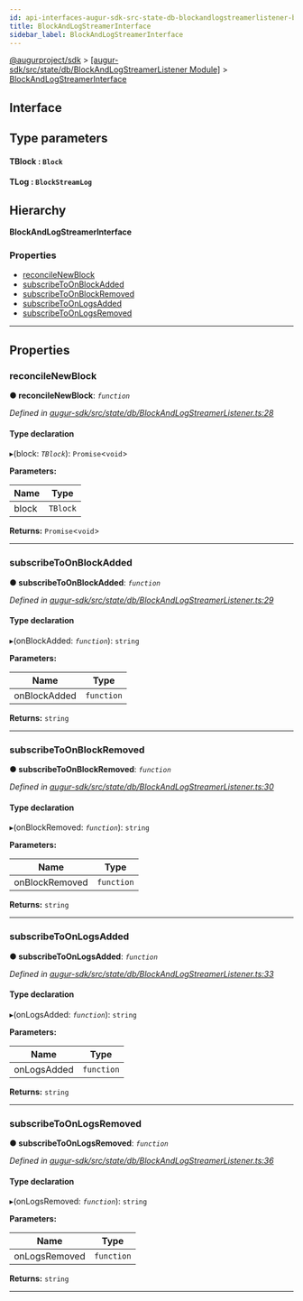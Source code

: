 ```yaml
---
id: api-interfaces-augur-sdk-src-state-db-blockandlogstreamerlistener-blockandlogstreamerinterface
title: BlockAndLogStreamerInterface
sidebar_label: BlockAndLogStreamerInterface
---
```


[@augurproject/sdk](api-readme.md) > [[augur-sdk/src/state/db/BlockAndLogStreamerListener Module]](api-modules-augur-sdk-src-state-db-blockandlogstreamerlistener-module.md) > [BlockAndLogStreamerInterface](api-interfaces-augur-sdk-src-state-db-blockandlogstreamerlistener-blockandlogstreamerinterface.md)

## Interface

## Type parameters
#### TBlock :  `Block`
#### TLog :  `BlockStreamLog`
## Hierarchy

**BlockAndLogStreamerInterface**

### Properties

* [reconcileNewBlock](api-interfaces-augur-sdk-src-state-db-blockandlogstreamerlistener-blockandlogstreamerinterface.md#reconcilenewblock)
* [subscribeToOnBlockAdded](api-interfaces-augur-sdk-src-state-db-blockandlogstreamerlistener-blockandlogstreamerinterface.md#subscribetoonblockadded)
* [subscribeToOnBlockRemoved](api-interfaces-augur-sdk-src-state-db-blockandlogstreamerlistener-blockandlogstreamerinterface.md#subscribetoonblockremoved)
* [subscribeToOnLogsAdded](api-interfaces-augur-sdk-src-state-db-blockandlogstreamerlistener-blockandlogstreamerinterface.md#subscribetoonlogsadded)
* [subscribeToOnLogsRemoved](api-interfaces-augur-sdk-src-state-db-blockandlogstreamerlistener-blockandlogstreamerinterface.md#subscribetoonlogsremoved)

---

## Properties

<a id="reconcilenewblock"></a>

###  reconcileNewBlock

**● reconcileNewBlock**: *`function`*

*Defined in [augur-sdk/src/state/db/BlockAndLogStreamerListener.ts:28](https://github.com/AugurProject/augur/blob/1e1466f1d3/packages/augur-sdk/src/state/db/BlockAndLogStreamerListener.ts#L28)*

#### Type declaration
▸(block: *`TBlock`*): `Promise`<`void`>

**Parameters:**

| Name | Type |
| ------ | ------ |
| block | `TBlock` |

**Returns:** `Promise`<`void`>

___
<a id="subscribetoonblockadded"></a>

###  subscribeToOnBlockAdded

**● subscribeToOnBlockAdded**: *`function`*

*Defined in [augur-sdk/src/state/db/BlockAndLogStreamerListener.ts:29](https://github.com/AugurProject/augur/blob/1e1466f1d3/packages/augur-sdk/src/state/db/BlockAndLogStreamerListener.ts#L29)*

#### Type declaration
▸(onBlockAdded: *`function`*): `string`

**Parameters:**

| Name | Type |
| ------ | ------ |
| onBlockAdded | `function` |

**Returns:** `string`

___
<a id="subscribetoonblockremoved"></a>

###  subscribeToOnBlockRemoved

**● subscribeToOnBlockRemoved**: *`function`*

*Defined in [augur-sdk/src/state/db/BlockAndLogStreamerListener.ts:30](https://github.com/AugurProject/augur/blob/1e1466f1d3/packages/augur-sdk/src/state/db/BlockAndLogStreamerListener.ts#L30)*

#### Type declaration
▸(onBlockRemoved: *`function`*): `string`

**Parameters:**

| Name | Type |
| ------ | ------ |
| onBlockRemoved | `function` |

**Returns:** `string`

___
<a id="subscribetoonlogsadded"></a>

###  subscribeToOnLogsAdded

**● subscribeToOnLogsAdded**: *`function`*

*Defined in [augur-sdk/src/state/db/BlockAndLogStreamerListener.ts:33](https://github.com/AugurProject/augur/blob/1e1466f1d3/packages/augur-sdk/src/state/db/BlockAndLogStreamerListener.ts#L33)*

#### Type declaration
▸(onLogsAdded: *`function`*): `string`

**Parameters:**

| Name | Type |
| ------ | ------ |
| onLogsAdded | `function` |

**Returns:** `string`

___
<a id="subscribetoonlogsremoved"></a>

###  subscribeToOnLogsRemoved

**● subscribeToOnLogsRemoved**: *`function`*

*Defined in [augur-sdk/src/state/db/BlockAndLogStreamerListener.ts:36](https://github.com/AugurProject/augur/blob/1e1466f1d3/packages/augur-sdk/src/state/db/BlockAndLogStreamerListener.ts#L36)*

#### Type declaration
▸(onLogsRemoved: *`function`*): `string`

**Parameters:**

| Name | Type |
| ------ | ------ |
| onLogsRemoved | `function` |

**Returns:** `string`

___

